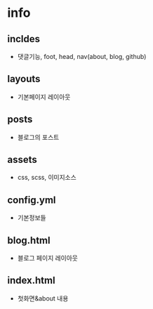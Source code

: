 # info

## incldes
- 댓글기능, foot, head, nav(about, blog, github)

## layouts
- 기본페이지 레이아웃

## posts
- 블로그의 포스트

## assets
- css, scss, 이미지소스

## config.yml
- 기본정보들

## blog.html
- 블로그 페이지 레이아웃

## index.html
- 첫화면&about 내용
